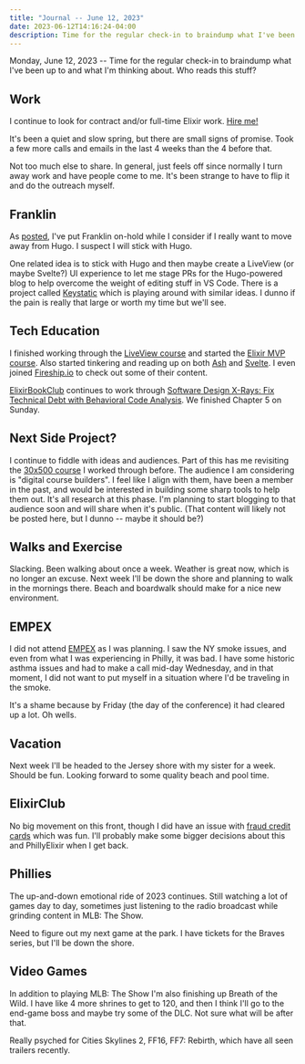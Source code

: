 ```yaml
---
title: "Journal -- June 12, 2023"
date: 2023-06-12T14:16:24-04:00
description: Time for the regular check-in to braindump what I've been up to and what I'm thinking about. Who reads this stuff?
---
```


Monday, June 12, 2023 -- Time for the regular check-in to braindump what I've been up to and what I'm thinking about. Who reads this stuff?

## Work

I continue to look for contract and/or full-time Elixir work. [Hire me!](https://mikezornek.com/for-hire/)

It's been a quiet and slow spring, but there are small signs of promise. Took a few more calls and emails in the last 4 weeks than the 4 before that.

Not too much else to share. In general, just feels off since normally I turn away work and have people come to me. It's been strange to have to flip it and do the outreach myself.

## Franklin

As [posted](/posts/2023/5/side-project-launch-cold-feet/), I've put Franklin on-hold while I consider if I really want to move away from Hugo. I suspect I will stick with Hugo.

One related idea is to stick with Hugo and then maybe create a LiveView (or maybe Svelte?) UI experience to let me stage PRs for the Hugo-powered blog to help overcome the weight of editing stuff in VS Code. There is a project called [Keystatic](https://keystatic.com/) which is playing around with similar ideas. I dunno if the pain is really that large or worth my time but we'll see.

## Tech Education

I finished working through the [LiveView course](https://pragmaticstudio.com/courses/phoenix-liveview) and started the [Elixir MVP course](https://pjullrich.gumroad.com/l/bmvp). Also started tinkering and reading up on both [Ash](https://ash-hq.org/) and [Svelte](https://svelte.dev/). I even joined [Fireship.io](https://fireship.io/) to check out some of their content.

[ElixirBookClub](https://elixirbookclub.github.io/website/) continues to work through [Software Design X-Rays: Fix Technical Debt with Behavioral Code Analysis](https://pragprog.com/titles/atevol/software-design-x-rays/). We finished Chapter 5 on Sunday.

## Next Side Project?

I continue to fiddle with ideas and audiences. Part of this has me revisiting the [30x500 course](https://30x500.com/academy/) I worked through before. The audience I am considering is "digital course builders". I feel like I align with them, have been a member in the past, and would be interested in building some sharp tools to help them out. It's all research at this phase. I'm planning to start blogging to that audience soon and will share when it's public. (That content will likely not be posted here, but I dunno -- maybe it should be?)

## Walks and Exercise

Slacking. Been walking about once a week. Weather is great now, which is no longer an excuse. Next week I'll be down the shore and planning to walk in the mornings there. Beach and boardwalk should make for a nice new environment.

## EMPEX

I did not attend [EMPEX](https://www.empex.co/new-york) as I was planning. I saw the NY smoke issues, and even from what I was experiencing in Philly, it was bad. I have some historic asthma issues and had to make a call mid-day Wednesday, and in that moment, I did not want to put myself in a situation where I'd be traveling in the smoke.

It's a shame because by Friday (the day of the conference) it had cleared up a lot. Oh wells.

## Vacation

Next week I'll be headed to the Jersey shore with my sister for a week. Should be fun. Looking forward to some quality beach and pool time.

## ElixirClub

No big movement on this front, though I did have an issue with [fraud credit cards](https://jawns.club/@zorn/110527866162676391) which was fun. I'll probably make some bigger decisions about this and PhillyElixir when I get back.

## Phillies

The up-and-down emotional ride of 2023 continues. Still watching a lot of games day to day, sometimes just listening to the radio broadcast while grinding content in MLB: The Show.

Need to figure out my next game at the park. I have tickets for the Braves series, but I'll be down the shore.

## Video Games

In addition to playing MLB: The Show I'm also finishing up Breath of the Wild. I have like 4 more shrines to get to 120, and then I think I'll go to the end-game boss and maybe try some of the DLC. Not sure what will be after that.

Really psyched for Cities Skylines 2, FF16, FF7: Rebirth, which have all seen trailers recently.
